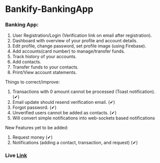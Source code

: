 # Bankify-BankingApp

### Banking App:
1. User Registration/Login (Verification link on email after registration).
2. Dashboard with overview of your profile and account details.
3. Edit profile, change password, set profile image (using Firebase).
4. Add accounts(card number) to manage/transfer funds.
5. Track history of your accounts.
6. Add contacts.
7. Transfer funds to your contacts.
8. Print/View account statements.

Things to correct/improve:
1. Transactions with 0 amount cannot be processed (Toast notification). (✔)
2. Email update should resend verification email. (✔)
3. Forgot password. (✔)
4. Unverified users cannot be added as contacts. (✔)
5. Will convert simple notifications into web-sockets based notifications

New Features yet to be added:
1. Request money (✔)
2. Notifications (adding a contact, transaction, and request) (✔)

### Live [Link](https://bankify-live.netlify.app/)
